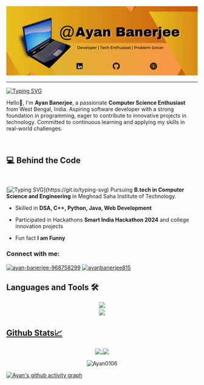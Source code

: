 <picture>
  <!-- dark theme -->
  <source media="(prefers-color-scheme: dark)" srcset="banner black new.png">
  <!-- light theme -->
  <source media="(prefers-color-scheme: light)" srcset="banner white.png">
  <img alt="banner" src="banner black new.png">
</picture>
<hr>

[![Typing SVG](https://readme-typing-svg.demolab.com?font=Press+Start+2P&size=25&pause=4000&color=E30B17&width=800&height=60&lines=%24+sudo+introduce-me)](https://git.io/typing-svg)

Hello👋, I'm **Ayan Banerjee**, a passionate **Computer Science Enthusiast** from West Bengal, India. Aspiring software developer with a strong foundation in programming, eager to contribute to innovative projects in technology. Committed to continuous learning and applying my skills in real-world challenges.

<br>

## 💻 Behind the Code
<br>

 [![Typing SVG](https://readme-typing-svg.demolab.com?font=Press+Start+2P&size=25&pause=1000&color=22d3ee&width=1000&lines=Computer+Science+Enthusiast;Frontend+Developer;Passionate+Coder;Tech+Enthusiast;%26+Passionate+Canva+Visual+Designer;)](https://git.io/typing-svg)
Pursuing **B.tech in Computer Science and Engineering** in Meghnad Saha Institute of Technology.

- Skilled in **DSA, C++, Python, Java, Web Development**

- Participated in Hackathons **Smart India Hackathon 2024** and college innovation projects

- Fun fact **I am Funny**


<h3 align="left">Connect with me:</h3>
<p align="left">
<a href="https://linkedin.com/in/ayan-banerjee-968758299" target="blank"><img align="center" src="https://raw.githubusercontent.com/rahuldkjain/github-profile-readme-generator/master/src/images/icons/Social/linked-in-alt.svg" alt="ayan-banerjee-968758299" height="30" width="40" /></a>
<a href="https://instagram.com/ayanbanerjee815" target="blank"><img align="center" src="https://raw.githubusercontent.com/rahuldkjain/github-profile-readme-generator/master/src/images/icons/Social/instagram.svg" alt="ayanbanerjee815" height="30" width="40" /></a>
</p>

## Languages and Tools 🛠️

<a href="https://github.com/dampdigits#gh-dark-mode-only">
  <section align="center">
    <img src="https://skillicons.dev/icons?i=c,cpp,html,css,js,java,py,opencv,flask,mysql" />
    <br>
    <img src="https://skillicons.dev/icons?i=vscode,git,bash,powershell,ubuntu">
  </section>


## Github Stats📈

<!--Most used Languages-->
<p align="center">
  <a href="https://github.com/Ayan0106#gh-dark-mode-only">
    <img height=200 align="center" src="https://github-readme-stats.vercel.app/api?username=Ayan0106&show=reviews,discussions_started,discussions_answered,prs_merged,prs_merged_percentage,issues,contribs&rank_icon=github&show_icons=true&hide=reviews,discussions_answered,prs,prs_merged&theme=radical&hide_border=true#gh-dark-mode-only" />
  </a>
<a href="https://github.com/Ayan0106#gh-dark-mode-only">
  <img height=200 align="center" src="https://github-readme-stats.vercel.app/api/top-langs/?username=Ayan0106&layout=compact&langs_count=20&size_weight=0.4&theme=radical&hide_border=true&card_width=404#gh-dark-mode-only" />
</a>

  <!-- Github streak -->
<p align="center"><a><img align="center" src="https://github-readme-streak-stats.herokuapp.com/?user=Ayan0106&theme=dark" alt="Ayan0106" /><a/></p>
</p>

<!-- Activity Graph -->
[![Ayan's github activity graph](https://github-readme-activity-graph.vercel.app/graph?username=Ayan0106&theme=redical&hide_border=true#gh-dark-mode-only)](https://github.com/Ayan0106#gh-dark-mode-only)














